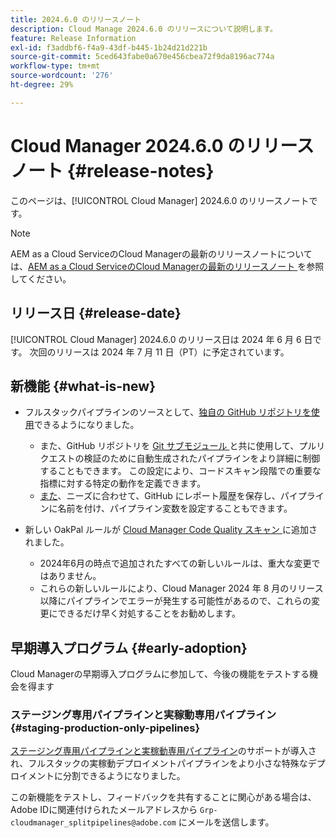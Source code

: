 ```yaml
---
title: 2024.6.0 のリリースノート
description: Cloud Manage 2024.6.0 のリリースについて説明します。
feature: Release Information
exl-id: f3addbf6-f4a9-43df-b445-1b24d21d221b
source-git-commit: 5ced643fabe0a670e456cbea72f9da8196ac774a
workflow-type: tm+mt
source-wordcount: '276'
ht-degree: 29%

---
```


# Cloud Manager 2024.6.0 のリリースノート {#release-notes}

このページは、[!UICONTROL Cloud Manager] 2024.6.0 のリリースノートです。

>[!NOTE]
>
>AEM as a Cloud ServiceのCloud Managerの最新のリリースノートについては、[AEM as a Cloud ServiceのCloud Managerの最新のリリースノート ](https://experienceleague.adobe.com/en/docs/experience-manager-cloud-service/content/release-notes/cloud-manager/current) を参照してください。

## リリース日 {#release-date}

[!UICONTROL Cloud Manager] 2024.6.0 のリリース日は 2024 年 6 月 6 日です。 次回のリリースは 2024 年 7 月 11 日（PT）に予定されています。

## 新機能 {#what-is-new}

* フルスタックパイプラインのソースとして、[独自の GitHub リポジトリを使用](/help/managing-code/private-repositories.md)できるようになりました。

   * また、GitHub リポジトリを [Git サブモジュール ](/help/managing-code/git-submodules.md) と共に使用して、プルリクエストの検証のために自動生成されたパイプラインをより詳細に制御することもできます。 この設定により、コードスキャン段階での重要な指標に対する特定の動作を定義できます。
   * [また](/help/managing-code/github-check-config.md)、ニーズに合わせて、GitHub にレポート履歴を保存し、パイプラインに名前を付け、パイプライン変数を設定することもできます。
* 新しい OakPal ルールが [Cloud Manager Code Quality スキャン ](/help/using/custom-code-quality-rules.md#oakpal-ui-content-package) に追加されました。
   * 2024年6月の時点で追加されたすべての新しいルールは、重大な変更ではありません。
   * これらの新しいルールにより、Cloud Manager 2024 年 8 月のリリース以降にパイプラインでエラーが発生する可能性があるので、これらの変更にできるだけ早く対処することをお勧めします。

## 早期導入プログラム {#early-adoption}

Cloud Managerの早期導入プログラムに参加して、今後の機能をテストする機会を得ます

### ステージング専用パイプラインと実稼動専用パイプライン {#staging-production-only-pipelines}

[ステージング専用パイプラインと実稼動専用パイプライン](/help/using/stage-prod-only.md)のサポートが導入され、フルスタックの実稼動デプロイメントパイプラインをより小さな特殊なデプロイメントに分割できるようになりました。

この新機能をテストし、フィードバックを共有することに関心がある場合は、Adobe IDに関連付けられたメールアドレスから `Grp-cloudmanager_splitpipelines@adobe.com` にメールを送信します。
